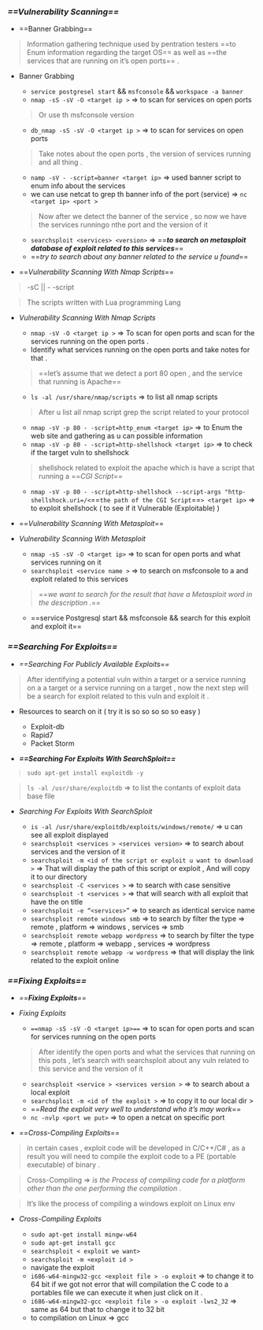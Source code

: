   

  

### _==**Vulnerability Scanning**==_

  

- ==Banner Grabbing==

> Information gathering technique used by pentration testers ==to Enum information regarding the target OS== as well as ==the services that are running on it’s open ports== .

  

- Banner Grabbing
    
    - `service postgresel start` && `msfconsole` && `workspace -a banner`
    - `nmap -sS -sV -O <target ip >` ⇒ to scan for services on open ports
    
    > Or use th msfconsole version
    
    - `db_nmap -sS -sV -O <target ip >` ⇒ to scan for services on open ports
    
    > Take notes about the open ports , the version of services running and all thing .
    
    - `namp -sV - -script=banner <target ip>` ⇒ used banner script to enum info about the services
    - we can use netcat to grep th banner info of the port (service) ⇒ `nc <target ip> <port >`
    
    > Now after we detect the banner of the service , so now we have the services runningo nthe port and the version of it
    
    - `searchsploit <services> <version>` ⇒ ==**_to search on metasploit database of exploit related to this services_**==
    - ==_try to search about any banner related to the service u found_==
    

  

- ==_Vulnerability Scanning With Nmap Scripts_==

> -sC || - -script

> The scripts written with Lua programming Lang

- _Vulnerability Scanning With Nmap Scripts_
    
    - `nmap -sV -O <target ip >` ⇒ To scan for open ports and scan for the services running on the open ports .
    - Identify what services running on the open ports and take notes for that .
    
    > ==let’s assume that we detect a port 80 open , and the service that running is Apache==
    
    - `ls -al /usr/share/nmap/scripts` ⇒ to list all nmap scripts
    
    > After u list all nmap script grep the script related to your protocol
    
    - `nmap -sV -p 80 - -script=http_enum <target ip>` ⇒ to Enum the web site and gathering as u can possible information
    - `nmap -sV -p 80 - -script=http-shellshock <target ip>` ⇒ to check if the target vuln to shellshock
    
    > shellshock related to exploit the apache which is have a script that running a ==_CGI Script_==
    
    - `nmap -sV -p 80 - -script=http-shellshock --script-args "http-shellshock.uri=/<`==`the path of the CGI Script`==`> <target ip>` ⇒ to exploit shellshock ( to see if it Vulnerable (Exploitable) )
    
      
    
      
    

  

- ==_Vulnerability Scanning With Metasploit_==

  

- _Vulnerability Scanning With Metasploit_
    
    - `nmap -sS -sV -O <target ip>` ⇒ to scan for open ports and what services running on it
    - `searchsploit <service name >` ⇒ to search on msfconsole to a and exploit related to this services
    
    > ==_we want to search for the result that have a Metasploit word in the description ._==
    
    - ==service Postgresql start && msfconsole && search for this exploit and exploit it==
    

  

  

### _==**Searching For Exploits**==_

  

- _==Searching For Publicly Available Exploits==_

> After identifying a potential vuln within a target or a service running on a a target or a service running on a target , now the next step will be a search for exploit related to this vuln and exploit it .

- Resources to search on it ( try it is so so so so so easy )
    
    - Exploit-db
    - Rapid7
    - Packet Storm
    
      
    

  

- **_==Searching For Exploits With SearchSploit==_**

> `sudo apt-get install exploitdb -y`

> `ls -al /usr/share/exploitdb` ⇒ to list the contants of exploit data base file

- _Searching For Exploits With SearchSploit_
    
    - `is -al /usr/share/exploitdb/exploits/windows/remote/` ⇒ u can see all exploit displayed
    - `searchsploit <services > <services version>` ⇒ to search about services and the version of it
    - `searchsploit -m <id of the script or exploit u want to download >` ⇒ That will display the path of this script or exploit , And will copy it to our directory
    - `searchsploit -C <services >` ⇒ to search with case sensitive
    - `searchsploit -t <services >` ⇒ that will search with all exploit that have the <service> on title
    - `searchsploit -e “<services>”` ⇒ to search as identical service name
    - `searchsploit remote windows smb` ⇒ to search by filter the type ⇒ remote , platform ⇒ windows , services ⇒ smb
    - `searchsploit remote webapp wordpress` ⇒ to search by filter the type ⇒ remote , platform ⇒ webapp , services ⇒ wordpress
    - `searchsploit remote webapp -w wordpress` ⇒ that will display the link related to the exploit online
    
      
    

  

  

### _==**Fixing Exploits**==_

  

- _==**Fixing Exploits**==_

  

- _Fixing Exploits_
    
    - `==nmap -sS -sV -O <target ip>==` ⇒ to scan for open ports and scan for services running on the open ports
    
    > After identify the open ports and what the services that running on this pots , let’s search with searchsploit about any vuln related to this service and the version of it
    
    - `searchsploit <service > <services version >` ⇒ to search about a local exploit
    - `searchsploit -m <id of the exploit >` ⇒ to copy it to our local dir >
    - ==_Read the exploit very well to understand who it’s may work_==
    - `nc -nvlp <port we put>` ⇒ to open a netcat on specific port
    
      
    
      
    
      
    

  

- ==_Cross-Compiling Exploits_==

> in certain cases , exploit code will be developed in C/C++/C# , as a result you will need to compile the exploit code to a PE (portable executable) of binary .

> Cross-Compiling ⇒ _is the Process of compiling code for a platform other than the one performing the compilation ._

> It’s like the process of compiling a windows exploit on Linux env

- _Cross-Compiling Exploits_
    
    - `sudo apt-get install mingw-w64`
    - `sudo apt-get install gcc`
    - `searchsploit < exploit we want>`
    - `searchsploit -m <exploit id >`
    - navigate the exploit
    - `i686-w64-mingw32-gcc <exploit file > -o exploit` ⇒ to change it to 64 bit if we got not error that will compilation the C code to a portables file we can execute it when just click on it .
    - `i686-w64-mingw32-gcc <exploit file > -o exploit -lws2_32` ⇒ same as 64 but that to change it to 32 bit
    - to compilation on Linux ⇒ gcc